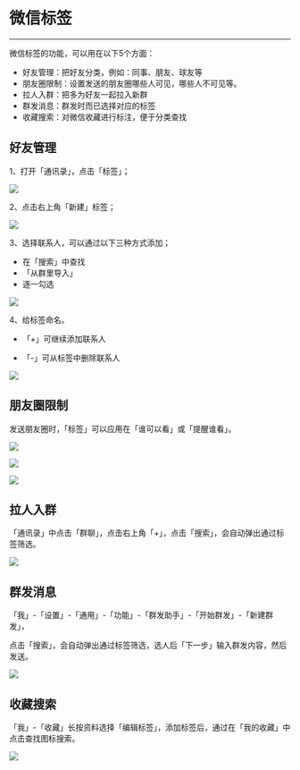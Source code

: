 # **微信标签**

---

<extoc></extoc>

微信标签的功能，可以用在以下5个方面：

* 好友管理：把好友分类，例如：同事、朋友、球友等
* 朋友圈限制：设置发送的朋友圈哪些人可见，哪些人不可见等。
* 拉人入群：把多为好友一起拉入新群
* 群发消息：群发时而已选择对应的标签
* 收藏搜索：对微信收藏进行标注，便于分类查找

## **好友管理**

1、打开「通讯录」，点击「标签」；

![](/assets/微信-标签.png)

2、点击右上角「新建」标签；

![](/assets/微信-新建标签.png)

3、选择联系人，可以通过以下三种方式添加；

* 在「搜索」中查找
* 「从群里导入」
* 逐一勾选

![](/assets/微信-选择联系人.png)

4、给标签命名。

* 「+」可继续添加联系人

* 「-」可从标签中删除联系人

![](/assets/微信-标签命名.png)

## **朋友圈限制**

发送朋友圈时，「标签」可以应用在「谁可以看」或「提醒谁看」。

![](/assets/微信-发送朋友圈.png)

![](/assets/微信-谁可以看.png)

![](/assets/微信-提醒谁看.png)

## **拉人入群**

「通讯录」中点击「群聊」，点击右上角「+」，点击「搜索」，会自动弹出通过标签筛选。

![](/assets/微信-发起群聊.png)

## **群发消息**

「我」-「设置」-「通用」-「功能」-「群发助手」-「开始群发」-「新建群发」，

点击「搜索」，会自动弹出通过标签筛选，选人后「下一步」输入群发内容，然后发送。

![](/assets/微信-群发助手.png)

## **收藏搜索**

「我」-「收藏」长按资料选择「编辑标签」，添加标签后，通过在「我的收藏」中点击查找图标搜索。

![](/assets/微信-我的收藏搜索.png)

